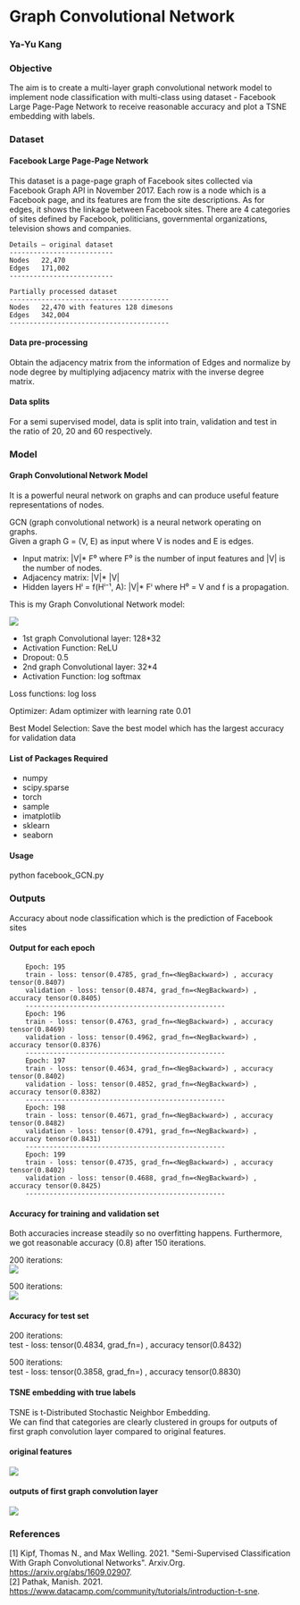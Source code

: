 # Graph Convolutional Network
### Ya-Yu Kang

### Objective
The aim is to create a multi-layer graph convolutional network model to implement node classification with multi-class using dataset - Facebook Large Page-Page Network to receive reasonable accuracy and plot a TSNE embedding with labels.

### Dataset
#### Facebook Large Page-Page Network
This dataset is a page-page graph of Facebook sites collected via Facebook Graph API in November 2017. Each row is a node which is a Facebook page, and its features are from the site descriptions. As for edges, it shows the linkage between Facebook sites. There are 4 categories of sites defined by Facebook, politicians, governmental organizations, television shows and companies. 

    Details – original dataset
    --------------------------
    Nodes	22,470
    Edges	171,002
    --------------------------
    
    Partially processed dataset
    ----------------------------------------
    Nodes	22,470 with features 128 dimesons
    Edges	342,004 
    ----------------------------------------

#### Data pre-processing
Obtain the adjacency matrix from the information of Edges and normalize by node degree by multiplying adjacency matrix with the inverse degree matrix.

#### Data splits
For a semi supervised model, data is split into train, validation and test in the ratio of 20, 20 and 60 respectively.

### Model 
#### Graph Convolutional Network Model
It is a powerful neural network on graphs and can produce useful feature representations of nodes. <br>

GCN (graph convolutional network) is a neural network operating on graphs. <br>
Given a graph G = (V, E) as input where V is nodes and E is edges. <br>
* Input matrix: |V|* F⁰ where F⁰ is the number of input features and |V| is the number of nodes. <br>
* Adjacency matrix: |V|* |V| <br>
* Hidden layers Hⁱ = f(Hⁱ⁻¹, A): |V|* Fⁱ where H⁰ = V and f is a propagation. <br>

This is my Graph Convolutional Network model: <br>

![](https://github.com/SandyKang/PatternFlow/raw/topic-recognition/recognition/s4561211/Resource/GCN_model.png) <br>

* 1st graph Convolutional layer: 128*32 <br>
* Activation Function: ReLU
* Dropout: 0.5
* 2nd graph Convolutional layer: 32*4 
* Activation Function: log softmax <br>

Loss functions: log loss <br>

Optimizer: Adam optimizer with learning rate 0.01 <br>

Best Model Selection: Save the best model which has the largest accuracy for validation data <br>

#### List of Packages Required
* numpy
* scipy.sparse
* torch
* sample
* imatplotlib
* sklearn
* seaborn

#### Usage
python facebook_GCN.py

### Outputs
Accuracy about node classification which is the prediction of Facebook sites <br>

#### Output for each epoch
        Epoch: 195 
        train - loss: tensor(0.4785, grad_fn=<NegBackward>) , accuracy tensor(0.8407) 
        validation - loss: tensor(0.4874, grad_fn=<NegBackward>) , accuracy tensor(0.8405) 
        -------------------------------------------------- 
        Epoch: 196
        train - loss: tensor(0.4763, grad_fn=<NegBackward>) , accuracy tensor(0.8469) 
        validation - loss: tensor(0.4962, grad_fn=<NegBackward>) , accuracy tensor(0.8376) 
        -------------------------------------------------- 
        Epoch: 197 
        train - loss: tensor(0.4634, grad_fn=<NegBackward>) , accuracy tensor(0.8402) 
        validation - loss: tensor(0.4852, grad_fn=<NegBackward>) , accuracy tensor(0.8382) 
        -------------------------------------------------- 
        Epoch: 198 
        train - loss: tensor(0.4671, grad_fn=<NegBackward>) , accuracy tensor(0.8482) 
        validation - loss: tensor(0.4791, grad_fn=<NegBackward>) , accuracy tensor(0.8431) 
        -------------------------------------------------- 
        Epoch: 199 
        train - loss: tensor(0.4735, grad_fn=<NegBackward>) , accuracy tensor(0.8402) 
        validation - loss: tensor(0.4688, grad_fn=<NegBackward>) , accuracy tensor(0.8425) 
        -------------------------------------------------- 

#### Accuracy for training and validation set
Both accuracies increase steadily so no overfitting happens. Furthermore, we got reasonable accuracy (0.8) after 150 iterations.

200 iterations: <br>
![](https://github.com/SandyKang/PatternFlow/raw/topic-recognition/recognition/s4561211/Resource/accuracy200.png) <br>

500 iterations: <br>
![](https://github.com/SandyKang/PatternFlow/raw/topic-recognition/recognition/s4561211/Resource/accuracy500.png) <br>

#### Accuracy for test set <br>
200 iterations: <br>
test - loss: tensor(0.4834, grad_fn=<NegBackward>) , accuracy tensor(0.8432) <br>
    
500 iterations: <br>
test - loss: tensor(0.3858, grad_fn=<NegBackward>) , accuracy tensor(0.8830) <br>

#### TSNE embedding with true labels
TSNE is t-Distributed Stochastic Neighbor Embedding. <br>
We can find that categories are clearly clustered in groups for outputs of first graph convolution layer compared to original features. <br>

#### original features
![](https://github.com/SandyKang/PatternFlow/raw/topic-recognition/recognition/s4561211/Resource/no_tsne.png) <br>
    
#### outputs of first graph convolution layer
![](https://github.com/SandyKang/PatternFlow/raw/topic-recognition/recognition/s4561211/Resource/tsne200.png) <br>
  
### References
[1] Kipf, Thomas N., and Max Welling. 2021. "Semi-Supervised Classification With Graph Convolutional Networks". Arxiv.Org. https://arxiv.org/abs/1609.02907. <br>
[2] Pathak, Manish. 2021. https://www.datacamp.com/community/tutorials/introduction-t-sne. <br>



    
